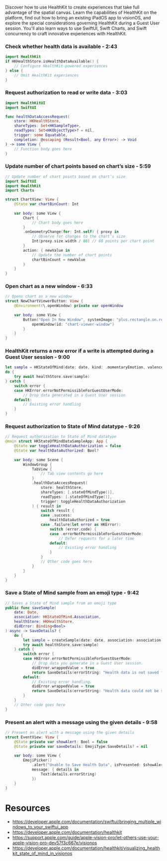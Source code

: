 Discover how to use HealthKit to create experiences that take full advantage of the spatial canvas. Learn the capabilities of HealthKit on the platform, find out how to bring an existing iPadOS app to visionOS, and explore the special considerations governing HealthKit during a Guest User session. You'll also learn ways to use SwiftUI, Swift Charts, and Swift concurrency to craft innovative experiences with HealthKit.

### Check whether health data is available - 2:43
```swift
import HealthKit
if HKHealthStore.isHealthDataAvailable() {
    // Configure HealthKit-powered experiences
} else {
    // Omit HealthKit experiences
}
```

### Request authorization to read or write data - 3:03
```swift
import HealthKitUI
import SwiftUI

func healthDataAccessRequest(
    store: HKHealthStore,
    shareTypes: Set<HKSampleType>,
    readTypes: Set<HKObjectType>? = nil,
    trigger: some Equatable,
    completion: @escaping (Result<Bool, any Error>) -> Void
) -> some View {
    // Function body goes here
}
```

### Update number of chart points based on chart’s size - 5:59
```swift
// Update number of chart points based on chart’s size
import SwiftUI
import HealthKit
import Charts

struct ChartView: View {
    @State var chartBinCount: Int
    
    var body: some View {
        Chart {
            // Chart body goes here
        }
        .onGeometryChange(for: Int.self) { proxy in
            // Observe for changes to the chart’s size
            Int(proxy.size.width / 80) // 80 points per chart point
        }
        action: { newValue in
            // Update the number of chart points
            chartBinCount = newValue
        }
    }
}
```

### Open chart as a new window - 6:33
```swift
// Opens chart as a new window
struct NewChartViewerButton: View {
    @Environment(\.openWindow) private var openWindow
    
    var body: some View {
        Button("Open In New Window", systemImage: "plus.rectangle.on.rectangle") {
            openWindow(id: "chart-viewer-window")
        }
    }
}
```

### HealthKit returns a new error if a write is attempted during a Guest User session - 9:00
```swift
let sample = HKStateOfMind(date: date, kind: .momentaryEmotion, valence: valence, labels: [label], associations: [association])
do {
    try await healthStore.save(sample)
} catch {
    switch error {
    case HKError.errorNotPermissibleForGuestUserMode:
        // Drop data generated in a Guest User session
    default:
        // Existing error handling
    }
}
```

### Request authorization to State of Mind datatype - 9:26
```swift
// Request authorization to State of Mind datatype
@main struct HKStateOfMindDataSampleApp: App {
    @State var toggleHealthDataAuthorization = false
    @State var healthDataAuthorized: Bool?
    
    var body: some Scene {
        WindowGroup {
            TabView {
                // Tab view contents go here
            }
            .healthDataAccessRequest(
                store: healthStore,
                shareTypes: [.stateOfMindType()],
                readTypes: [.stateOfMindType()],
                trigger: toggleHealthDataAuthorization
            ) { result in
                switch result {
                case .success:
                    healthDataAuthorized = true
                case .failure(let error as HKError):
                    switch (error.code) {
                    case .errorNotPermissibleForGuestUserMode:
                        // Defer requests for a later time
                    default:
                        // Existing error handling
                    }
                }
                // Other code goes here
            }
        }
    }
}
```

### Save a State of Mind sample from an emoji type - 9:42
```swift
// Saves a State of Mind sample from an emoji type
public func saveSample(
    date: Date,
    association: HKStateOfMind.Association,
    healthStore: HKHealthStore,
    didError: Binding<Bool>
) async -> SaveDetails? {
    do {
        let sample = createSample(date: date, association: association)
        try await healthStore.save(sample)
    } catch {
        switch error {
        case HKError.errorNotPermissibleForGuestUserMode:
            // Drop data you generate in a Guest User session.
            didError.wrappedValue = true
            return SaveDetails(errorString: "Health data is not saved for Guest Users.")
        default:
            // Existing error handling.
            didError.wrappedValue = true
            return SaveDetails(errorString: "Health data could not be saved: \(error)")
        }
    }
    // Other code goes here
}
```

### Present an alert with a message using the given details - 9:58
```swift
// Present an alert with a message using the given details
struct EventView: View {
    @State private var showAlert: Bool = false
    @State private var saveDetails: EmojiType.SaveDetails? = nil
    
    var body: some View {
        EmojiPicker()
            .alert("Unable to Save Health Data", isPresented: $showAlert, presenting: saveDetails, actions: { _ in }, // default OK button
            message: { details in
                Text(details.errorString)
            })
    }
}
```

# Resources
* https://developer.apple.com/documentation/swiftui/bringing_multiple_windows_to_your_swiftui_app
* https://developer.apple.com/documentation/healthkit
* https://support.apple.com/guide/apple-vision-pro/let-others-use-your-apple-vision-pro-dev57f3c667e/visionos
* https://developer.apple.com/documentation/healthkit/visualizing_healthkit_state_of_mind_in_visionos

